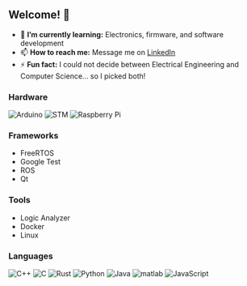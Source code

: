 ## Welcome! 👋
* 🌱 **I’m currently learning:** Electronics, firmware, and software development
* 📫 **How to reach me:** Message me on [LinkedIn](https://www.linkedin.com/in/crsz/)
* ⚡ **Fun fact:** I could not decide between Electrical Engineering and Computer Science... so I picked both!

### Hardware
![Arduino](https://img.shields.io/badge/Arduino-00979D.svg?style=flat&logo=arduino&logoColor=white)
![STM](https://img.shields.io/badge/STM32-03234B.svg?style=flat&logo=stmicroelectronics&logoColor=white)
![Raspberry Pi](https://img.shields.io/badge/RaspberryPi-A22846.svg?style=flat&logo=raspberrypi&logoColor=white)

### Frameworks
- FreeRTOS
- Google Test
- ROS
- Qt

### Tools
- Logic Analyzer
- Docker
- Linux

### Languages
![C++](https://img.shields.io/badge/C++-00599C?style=flat&logo=cplusplus&logoColor=white)
![C](https://img.shields.io/badge/C-62768D?style=flat&logo=c&logoColor=white)
![Rust](https://img.shields.io/badge/Rust-orange?style=flat&logo=rust&logoColor=black)
![Python](https://img.shields.io/badge/-Python-3776AB?style=flat&logo=Python&logoColor=ffdd54)
![Java](https://img.shields.io/badge/java-E34A86?style=flat&logo=java&logoColor=white)
![matlab](https://img.shields.io/badge/MATLAB-orange.svg?style=flat&logo=matlab&logoColor=white)
![JavaScript](https://img.shields.io/badge/JavaScript-grey.svg?style=flat&logo=javascript&logoColor=F7DF1E)

